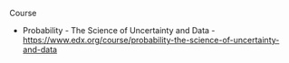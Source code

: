 
Course
- Probability - The Science of Uncertainty and Data - https://www.edx.org/course/probability-the-science-of-uncertainty-and-data

